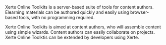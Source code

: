 Xerte Online Toolkits is a server-based suite of tools for content authors. Elearning materials can be authored quickly and easily using browser-based tools, with no programming required.

Xerte Online Toolkits is aimed at content authors, who will assemble content using simple wizards. Content authors can easily collaborate on projects. Xerte Online Toolktis can be extended by developers using Xerte.